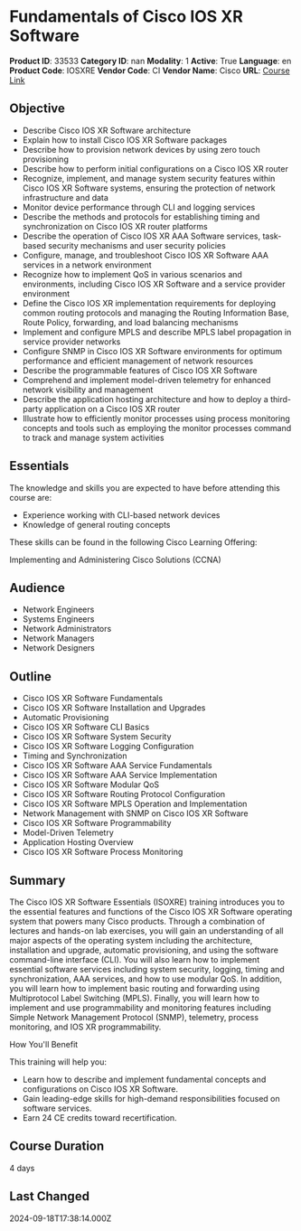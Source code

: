 # Fundamentals of Cisco IOS XR Software

**Product ID**: 33533
**Category ID**: nan
**Modality**: 1
**Active**: True
**Language**: en
**Product Code**: IOSXRE
**Vendor Code**: CI
**Vendor Name**: Cisco
**URL**: [Course Link](https://www.fastlaneus.com/course/cisco-iosxre)

## Objective
- Describe Cisco IOS XR Software architecture
- Explain how to install Cisco IOS XR Software packages
- Describe how to provision network devices by using zero touch provisioning
- Describe how to perform initial configurations on a Cisco IOS XR router
- Recognize, implement, and manage system security features within Cisco IOS XR Software systems, ensuring the protection of network infrastructure and data
- Monitor device performance through CLI and logging services
- Describe the methods and protocols for establishing timing and synchronization on Cisco IOS XR router platforms
- Describe the operation of Cisco IOS XR AAA Software services, task-based security mechanisms and user security policies
- Configure, manage, and troubleshoot Cisco IOS XR Software AAA services in a network environment
- Recognize how to implement QoS in various scenarios and environments, including Cisco IOS XR Software and a service provider environment
- Define the Cisco IOS XR implementation requirements for deploying common routing protocols and managing the Routing Information Base, Route Policy, forwarding, and load balancing mechanisms
- Implement and configure MPLS and describe MPLS label propagation in service provider networks
- Configure SNMP in Cisco IOS XR Software environments for optimum performance and efficient management of network resources
- Describe the programmable features of Cisco IOS XR Software
- Comprehend and implement model-driven telemetry for enhanced network visibility and management
- Describe the application hosting architecture and how to deploy a third-party application on a Cisco IOS XR router
- Illustrate how to efficiently monitor processes using process monitoring concepts and tools such as employing the monitor processes command to track and manage system activities

## Essentials
The knowledge and skills you are expected to have before attending this course are: 


- Experience working with CLI-based network devices
- Knowledge of general routing concepts

 
These skills can be found in the following Cisco Learning Offering:  

Implementing and Administering Cisco Solutions (CCNA)

## Audience
- Network Engineers
- Systems Engineers
- Network Administrators
- Network Managers
- Network Designers

## Outline
- Cisco IOS XR Software Fundamentals
- Cisco IOS XR Software Installation and Upgrades
- Automatic Provisioning
- Cisco IOS XR Software CLI Basics
- Cisco IOS XR Software System Security
- Cisco IOS XR Software Logging Configuration
- Timing and Synchronization
- Cisco IOS XR Software AAA Service Fundamentals
- Cisco IOS XR Software AAA Service Implementation
- Cisco IOS XR Software Modular QoS
- Cisco IOS XR Software Routing Protocol Configuration
- Cisco IOS XR Software MPLS Operation and Implementation
- Network Management with SNMP on Cisco IOS XR Software
- Cisco IOS XR Software Programmability
- Model-Driven Telemetry
- Application Hosting Overview
- Cisco IOS XR Software Process Monitoring

## Summary
The Cisco IOS XR Software Essentials (ISOXRE) training introduces you to the essential features and functions of the Cisco IOS XR Software operating system that powers many Cisco products. Through a combination of lectures and hands-on lab exercises, you will gain an understanding of all major aspects of the operating system including the architecture, installation and upgrade, automatic provisioning, and using the software command-line interface (CLI). You will also learn how to implement essential software services including system security, logging, timing and synchronization, AAA services, and how to use modular QoS. In addition, you will learn how to implement basic routing and forwarding using Multiprotocol Label Switching (MPLS). Finally, you will learn how to implement and use programmability and monitoring features including Simple Network Management Protocol (SNMP), telemetry, process monitoring, and IOS XR programmability. 



How You'll Benefit


This training will help you: 



- Learn how to describe and implement fundamental concepts and configurations on Cisco IOS XR Software.
- Gain leading-edge skills for high-demand responsibilities focused on software services.
- Earn 24 CE credits toward recertification.

## Course Duration
4 days

## Last Changed
2024-09-18T17:38:14.000Z
